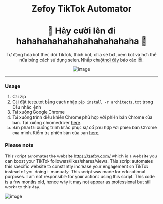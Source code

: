 <br/>
<div align="center">
  
# Zefoy TikTok Automator
<h1>
🌟 Hãy cười lên đi hahahahahahahahahahahaha 🌟
</h1>
 Tự động hóa bot theo dõi TikTok, thích bot, chia sẻ bot, xem bot và hơn thế nữa bằng cách sử dụng selen. Nhấp chuột<a href="https://github.com/useragents/Zefoy-TikTok-Automator/issues">nơi đây</a> báo cáo lỗi.

![image](https://user-images.githubusercontent.com/103281345/166081404-2ca2610e-90d7-44ee-bda5-66bb714dde24.png)
 
  
</div>


--------------------------------------

### Usage


1. Cài zip
2. Cài đặt tests.txt bằng cách nhập `pip install -r architects.txt` trong Dấu nhắc lệnh
3. Tải xuống Google Chrome
4. Tải xuống trình điều khiển Chrome phù hợp với phiên bản Chrome của bạn. Tải xuống chromedriver <a href="https://chromedriver.chromium.org/downloads">here</a>.
5. Bạn phải tải xuống trình khắc phục sự cố phù hợp với phiên bản Chrome của mình. Kiểm tra phiên bản của bạn <a href="https://www.google.com/chrome/update/">here</a>.

### Please note

This script automates the website https://zefoy.com/ which is a website you can boost your TikTok followers/likes/shares/views. This script automates this specific website to constantly increase your engagement on TikTok instead of you doing it manually. This script was made for educational purposes. I am not responsible for your actions using this script. This code is a few months old, hence why it may not appear as professional but still works to this day.

 ![image](https://user-images.githubusercontent.com/103281345/166081531-5129cab9-5c21-4d5b-9195-d888e4243b0a.png)
